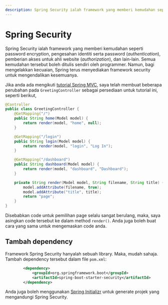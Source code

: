 ```yaml
---
description: Spring Security ialah framework yang memberi kemudahan seperti password encryption, authentication, authorization, dan lain-lain.
---
```


# Spring Security

Spring Security ialah framework yang memberi kemudahan seperti password
encryption, pengesahan identiti serta password (*authentication*), pemberian
akses untuk ahli website (*authorization*), dan lain-lain. Semua kemudahan
tersebut boleh ditulis sendiri oleh programmer. Namun, bagi mengelakkan
kecuaian, Spring terus menyediakan framework security untuk mengendalikan
kesemuanya.

Jika anda ada mengikuti [tutorial Spring MVC](../springmvc/README.md), saya
telah membuat beberapa perubahan pada `GreetingController` sebagai persediaan
untuk tutorial ini, seperti berikut,

```java
@Controller
public class GreetingController {
    @GetMapping("/")
    public String home(Model model) {
        return render(model, "home", null);
    }

    @GetMapping("/login")
    public String login(Model model) {
        return render(model, "login", "Log In");
    }

    @GetMapping("/dashboard")
    public String dashboard(Model model) {
        return render(model, "dashboard", "Dashboard");
    }

    private String render(Model model, String filename, String title) {
        model.addAttribute(filename, true);
        model.addAttribute("title", title);
        return "page";
    }
}
```

Disebabkan code untuk pemilihan page selalu sangat berulang, maka, saya asingkan
code tersebut ke dalam method `render()`. Anda juga boleh buat cara yang sama
untuk mengemaskan code anda.

## Tambah dependency

Framework Spring Security hanyalah sebuah library. Maka, mudah sahaja. Tambah
dependency tersebut dalam file `pom.xml`:

```xml
		<dependency>
			<groupId>org.springframework.boot</groupId>
			<artifactId>spring-boot-starter-security</artifactId>
		</dependency>
```

Anda juga boleh menggunakan [Spring Initializr](https://start.spring.io/) untuk
generate projek yang mengandungi Spring Security.
